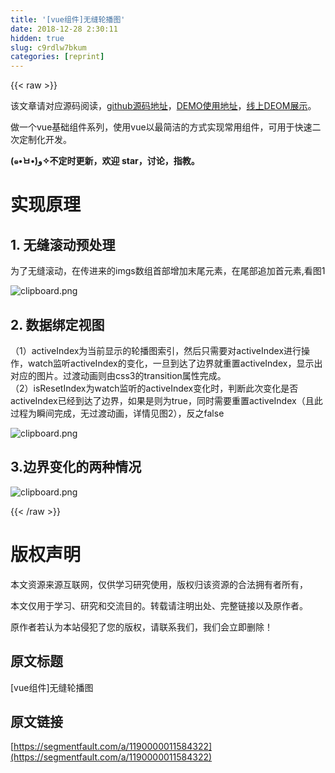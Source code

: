 ```yaml
---
title: '[vue组件]无缝轮播图' 
date: 2018-12-28 2:30:11
hidden: true
slug: c9rdlw7bkum
categories: [reprint]
---
```


{{< raw >}}

                    
<p>该文章请对应源码阅读，<a href="https://github.com/lfyfly/vue-basic-components/blob/master/src/components/carousel/vue-carousel.vue" rel="nofollow noreferrer" target="_blank">github源码地址</a>，<a href="https://github.com/lfyfly/vue-basic-components/blob/master/src/components/demos/carousel/vue-carousel-demo.vue" rel="nofollow noreferrer" target="_blank">DEMO使用地址</a>，<a href="http://lfyfly.gitee.io/vue-basic-components/live-demos/#/vue-carousel" rel="nofollow noreferrer" target="_blank">线上DEOM展示</a>。</p>
<p>做一个vue基础组件系列，使用vue以最简洁的方式实现常用组件，可用于快速二次定制化开发。</p>
<p><strong>(๑•̀ㅂ•́)و✧不定时更新，欢迎 star，讨论，指教。</strong></p>
<h1 id="articleHeader0">实现原理</h1>
<h2 id="articleHeader1">1.  无缝滚动预处理</h2>
<p>为了无缝滚动，在传进来的imgs数组首部增加末尾元素，在尾部追加首元素,看图1</p>
<p><span class="img-wrap"><img data-src="/img/bVWPsv?w=853&amp;h=357" src="https://static.alili.tech/img/bVWPsv?w=853&amp;h=357" alt="clipboard.png" title="clipboard.png" style="cursor: pointer; display: inline;"></span></p>
<h2 id="articleHeader2">2. 数据绑定视图</h2>
<p>（1）activeIndex为当前显示的轮播图索引，然后只需要对activeIndex进行操作，watch监听activeIndex的变化，一旦到达了边界就重置activeIndex，显示出对应的图片。过渡动画则由css3的transition属性完成。<br>（2）isResetIndex为watch监听的activeIndex变化时，判断此次变化是否activeIndex已经到达了边界，如果是则为true，同时需要重置activeIndex（且此过程为瞬间完成，无过渡动画，详情见图2），反之false</p>
<p><span class="img-wrap"><img data-src="/img/bVWPsw?w=816&amp;h=198" src="https://static.alili.tech/img/bVWPsw?w=816&amp;h=198" alt="clipboard.png" title="clipboard.png" style="cursor: pointer; display: inline;"></span></p>
<h2 id="articleHeader3">3.边界变化的两种情况</h2>
<p><span class="img-wrap"><img data-src="/img/bVWPs6?w=649&amp;h=572" src="https://static.alili.tech/img/bVWPs6?w=649&amp;h=572" alt="clipboard.png" title="clipboard.png" style="cursor: pointer; display: inline;"></span></p>

                
{{< /raw >}}

# 版权声明
本文资源来源互联网，仅供学习研究使用，版权归该资源的合法拥有者所有，

本文仅用于学习、研究和交流目的。转载请注明出处、完整链接以及原作者。

原作者若认为本站侵犯了您的版权，请联系我们，我们会立即删除！

## 原文标题
[vue组件]无缝轮播图

## 原文链接
[https://segmentfault.com/a/1190000011584322](https://segmentfault.com/a/1190000011584322)

